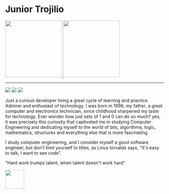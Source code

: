 # Junior Trojilio

<div>
  <a href="https://github.com/juniortrojilio">
  <img height="180em" src="https://github-readme-stats.vercel.app/api?username=juniortrojilio&show_icons=true&theme=tokyonight&include_all_commits=true&count_private=true"/>
  <img height="180em" src="https://github-readme-stats.vercel.app/api/top-langs/?username=juniortrojilio&layout=compact&langs_count=7&theme=tokyonight"/>
</div>
  
 ---
  
<a href="https://instagram.com/juniortrojilio" target="_blank"><img src="https://img.shields.io/badge/-Instagram-%23E4405F?style=for-the-badge&logo=instagram&logoColor=white" target="_blank"></a>
<a href = "mailto:osmar.trojilio@gmail.com"><img src="https://img.shields.io/badge/-Gmail-%23333?style=for-the-badge&logo=gmail&logoColor=white" target="_blank"></a>
<a href="https://www.linkedin.com/in/juniortrojilio" target="_blank"><img src="https://img.shields.io/badge/-LinkedIn-%230077B5?style=for-the-badge&logo=linkedin&logoColor=white" target="_blank"></a> 

Just a curious developer living a great cycle of learning and practice. Admirer and enthusiast of technology, I was born in 1996, my father, a great computer and electronics technician, since childhood sharpened my taste for technology. Ever wonder how just sets of 1 and 0 can do so much? yes, it was precisely this curiosity that captivated me in studying Computer Engineering and dedicating myself to the world of bits, algorithms, logic, mathematics, structures and everything else that is more fascinating.

I study computer engineering, and I consider myself a good software engineer, but don't limit yourself to titles, as Linus torvalds says, "It's easy to talk, I want to see code".

"Hard work trumps talent, when talent doesn't work hard"

<img src="https://user-images.githubusercontent.com/39541807/103921547-67939e00-50f1-11eb-9e0d-bc96c9a4f3cf.gif" width="60">
